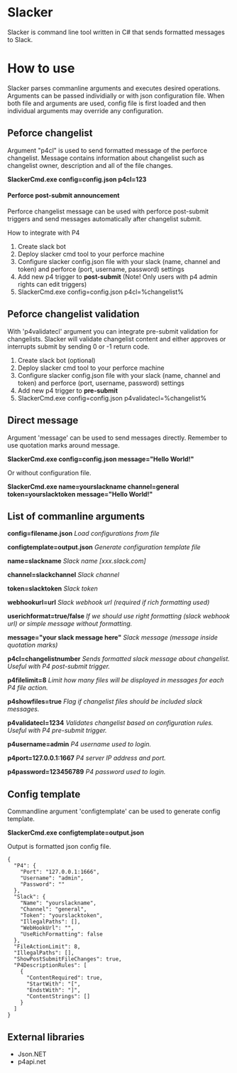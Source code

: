 # Slacker

Slacker is command line tool written in C# that sends formatted messages to Slack.

# How to use
Slacker parses commanline arguments and executes desired operations. Arguments can be passed individially or with json configuration file. When both file and arguments are used, config file is first loaded and then individual arguments may override any configuration.

## Peforce changelist
Argument "p4cl" is used to send formatted message of the perforce changelist. Message contains information about changelist such as changelist owner, description and all of the file changes.

**SlackerCmd.exe config=config.json p4cl=123**

#### Perforce post-submit announcement
Perforce changelist message can be used with perforce post-submit triggers and send messages automatically after changelist submit.

How to integrate with P4
1. Create slack bot
2. Deploy slacker cmd tool to your perforce machine
3. Configure slacker config.json file with your slack (name, channel and token) and perforce (port, username, password) settings
4. Add new p4 trigger to **post-submit** (Note! Only users with p4 admin rights can edit triggers)
 1. SlackerCmd.exe config=config.json p4cl=%changelist%
 
## Peforce changelist validation
With 'p4validatecl' argument you can integrate pre-submit validation for changelists. Slacker will validate changelist content and either approves or interrupts submit by sending 0 or -1 return code.

1. Create slack bot (optional)
2. Deploy slacker cmd tool to your perforce machine
3. Configure slacker config.json file with your slack (name, channel and token) and perforce (port, username, password) settings
4. Add new p4 trigger to **pre-submit**
 1. SlackerCmd.exe config=config.json p4validatecl=%changelist%

## Direct message
Argument 'message' can be used to send messages directly. Remember to use quotation marks around message.

**SlackerCmd.exe config=config.json message="Hello World!"**

Or without configuration file.

**SlackerCmd.exe name=yourslackname channel=general token=yourslacktoken message="Hello World!"**

## List of commanline arguments

**config=filename.json**
*Load configurations from file*

**configtemplate=output.json**
*Generate configuration template file*

**name=slackname**
*Slack name [xxx.slack.com]*

**channel=slackchannel**
*Slack channel*

**token=slacktoken**
*Slack token*

**webhookurl=url**
*Slack webhook url (required if rich formatting used)*

**userichformat=true/false**
*If we should use right formatting (slack webhook url) or simple message without formatting.*

**message="your slack message here"**
*Slack message (message inside quotation marks)*
            
**p4cl=changelistnumber**
*Sends formatted slack message about changelist. Useful with P4 post-submit trigger.*

**p4filelimit=8**
*Limit how many files will be displayed in messages for each P4 file action.*

**p4showfiles=true**
*Flag if changelist files should be included slack messages.*
            
**p4validatecl=1234**
*Validates changelist based on configuration rules. Useful with P4 pre-submit trigger.*

**p4username=admin**
*P4 username used to login.*

**p4port=127.0.0.1:1667**
*P4 server IP address and port.*

**p4password=123456789**
*P4 password used to login.*

## Config template
Commandline argument 'configtemplate' can be used to generate config template.

**SlackerCmd.exe configtemplate=output.json**

Output is formatted json config file.

```
{
  "P4": {
    "Port": "127.0.0.1:1666",
    "Username": "admin",
    "Password": ""
  },
  "Slack": {
    "Name": "yourslackname",
    "Channel": "general",
    "Token": "yourslacktoken",
    "IllegalPaths": [],
    "WebHookUrl": "",
    "UseRichFormatting": false
  },
  "FileActionLimit": 8,
  "IllegalPaths": [],
  "ShowPostSubmitFileChanges": true,
  "P4DescriptionRules": [
    {
      "ContentRequired": true,
      "StartWith": "[",
      "EndstWith": "]",
      "ContentStrings": []
    }
  ]
}
```

## External libraries
* Json.NET
* p4api.net
